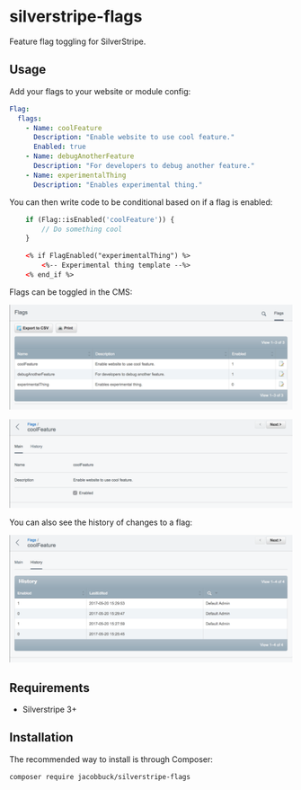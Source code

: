 # silverstripe-flags

Feature flag toggling for SilverStripe.

## Usage

Add your flags to your website or module config:

```yml
Flag:
  flags:
    - Name: coolFeature
      Description: "Enable website to use cool feature."
      Enabled: true
    - Name: debugAnotherFeature
      Description: "For developers to debug another feature."
    - Name: experimentalThing
      Description: "Enables experimental thing."
```

You can then write code to be conditional based on if a flag is enabled:

```php
    if (Flag::isEnabled('coolFeature')) {
        // Do something cool
    }
```

```html
    <% if FlagEnabled("experimentalThing") %>
        <%-- Experimental thing template --%>
    <% end_if %>
```

Flags can be toggled in the CMS:

![screenshot](docs/images/screenshot1.png)

![screenshot](docs/images/screenshot2.png)

You can also see the history of changes to a flag:

![screenshot](docs/images/screenshot3.png)

## Requirements

- Silverstripe 3+

## Installation

The recommended way to install is through Composer:

```
composer require jacobbuck/silverstripe-flags
```
